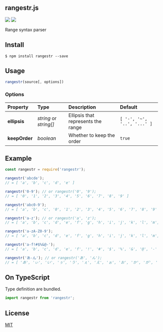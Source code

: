 rangestr.js
-------------------------------

[![][npm-badge]][npm-link]
[![][mit-badge]][mit]

Range syntax parser

## Install
``` shell
$ npm install rangestr --save
```

## Usage
``` javascript
rangestr(source[, options])
```

### Options
| Property      | Type                   | Description                        | Default                     |
| :------------ | :--------------------- | :--------------------------------- | :-------------------------- |
| **ellipsis**  | *string* or *string[]* | Ellipsis that represents the range | `[ '-', '~', '..', '...' ]` |
| **keepOrder** | *boolean*              | Whether to keep the order          | `true`                      |

## Example
``` javascript
const rangestr = require('rangestr');

rangestr('abcde');
// = [ 'a', 'b', 'c', 'd', 'e' ]

rangestr('0-9'); // or rangestr('0', '9');
// = [ '0', '1', '2', '3', '4', '5', '6', '7', '8', '9' ]

rangestr('abc0-9');
// = [ 'a', 'b', 'c', '0', '1', '2', '3', '4', '5', '6', '7', '8', '9' ]

rangestr('a-z'); // or rangestr('a', 'z');
// = [ 'a', 'b', 'c', 'd', 'e', 'f', 'g', 'h', 'i', 'j', 'k', 'l', 'm', 'n', 'o', 'p', 'q', 'r', 's', 't', 'u', 'v', 'w', 'x', 'y', 'z' ]

rangestr('a-zA-Z0-9');
// = [ 'a', 'b', 'c', 'd', 'e', 'f', 'g', 'h', 'i', 'j', 'k', 'l', 'm', 'n', 'o', 'p', 'q', 'r', 's', 't', 'u', 'v', 'w', 'x', 'y', 'z', 'A', 'B', 'C', 'D', 'E', 'F', 'G', 'H', 'I', 'J', 'K', 'L', 'M', 'N', 'O', 'P', 'Q', 'R', 'S', 'T', 'U', 'V', 'W', 'X', 'Y', 'Z', '0', '1', '2', '3', '4', '5', '6', '7', '8', '9' ]

rangestr('a-f!#$%&@-');
// = [ 'a', 'b', 'c', 'd', 'e', 'f', '!', '#', '$', '%', '&', '@', '-' ]

rangestr('あ-ん'); // or rangestr('あ', 'ん');
// = [ 'あ', 'ぃ', 'い', 'ぅ', 'う', 'ぇ', 'え', 'ぉ', 'お', 'か', 'が', 'き', 'ぎ', 'く', 'ぐ', 'け', 'げ', 'こ', 'ご', 'さ', 'ざ', 'し', 'じ', 'す', 'ず', 'せ', 'ぜ', 'そ', 'ぞ', 'た', 'だ', 'ち', 'ぢ', 'っ', 'つ', 'づ', 'て', 'で', 'と', 'ど', 'な', 'に', 'ぬ', 'ね', 'の', 'は', 'ば', 'ぱ', 'ひ', 'び', 'ぴ', 'ふ', 'ぶ', 'ぷ', 'へ', 'べ', 'ぺ', 'ほ', 'ぼ', 'ぽ', 'ま', 'み', 'む', 'め', 'も', 'ゃ', 'や', 'ゅ', 'ゆ', 'ょ', 'よ', 'ら', 'り', 'る', 'れ', 'ろ', 'ゎ', 'わ', 'ゐ', 'ゑ', 'を', 'ん' ]
```

## On TypeScript
Type definition are bundled.
``` typescript
import rangestr from 'rangestr';
```

## License
[MIT](LICENSE)

[npm-link]:  https://www.npmjs.com/package/rangestr
[npm-badge]: https://img.shields.io/npm/v/rangestr.svg?style=flat-square
[mit]:       http://opensource.org/licenses/MIT
[mit-badge]: https://img.shields.io/badge/license-MIT-444444.svg?style=flat-square
